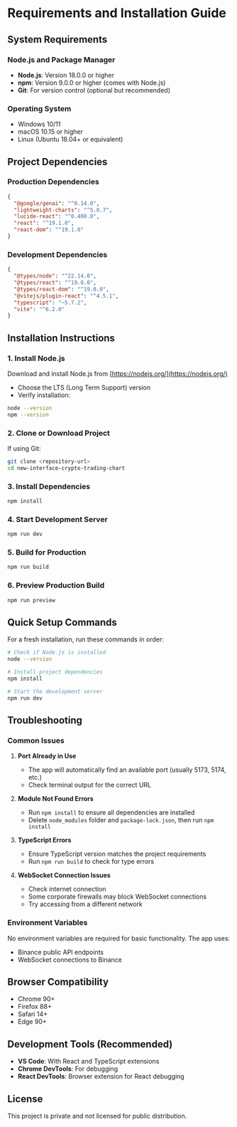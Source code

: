 # Requirements and Installation Guide

## System Requirements

### Node.js and Package Manager
- **Node.js**: Version 18.0.0 or higher
- **npm**: Version 9.0.0 or higher (comes with Node.js)
- **Git**: For version control (optional but recommended)

### Operating System
- Windows 10/11
- macOS 10.15 or higher
- Linux (Ubuntu 18.04+ or equivalent)

## Project Dependencies

### Production Dependencies
```json
{
  "@google/genai": "^0.14.0",
  "lightweight-charts": "^5.0.7",
  "lucide-react": "^0.400.0",
  "react": "^19.1.0",
  "react-dom": "^19.1.0"
}
```

### Development Dependencies
```json
{
  "@types/node": "^22.14.0",
  "@types/react": "^19.0.0",
  "@types/react-dom": "^19.0.0",
  "@vitejs/plugin-react": "^4.5.1",
  "typescript": "~5.7.2",
  "vite": "^6.2.0"
}
```

## Installation Instructions

### 1. Install Node.js
Download and install Node.js from [https://nodejs.org/](https://nodejs.org/)
- Choose the LTS (Long Term Support) version
- Verify installation:
```bash
node --version
npm --version
```

### 2. Clone or Download Project
If using Git:
```bash
git clone <repository-url>
cd new-interface-crypto-trading-chart
```

### 3. Install Dependencies
```bash
npm install
```

### 4. Start Development Server
```bash
npm run dev
```

### 5. Build for Production
```bash
npm run build
```

### 6. Preview Production Build
```bash
npm run preview
```

## Quick Setup Commands

For a fresh installation, run these commands in order:

```bash
# Check if Node.js is installed
node --version

# Install project dependencies
npm install

# Start the development server
npm run dev
```

## Troubleshooting

### Common Issues

1. **Port Already in Use**
   - The app will automatically find an available port (usually 5173, 5174, etc.)
   - Check terminal output for the correct URL

2. **Module Not Found Errors**
   - Run `npm install` to ensure all dependencies are installed
   - Delete `node_modules` folder and `package-lock.json`, then run `npm install`

3. **TypeScript Errors**
   - Ensure TypeScript version matches the project requirements
   - Run `npm run build` to check for type errors

4. **WebSocket Connection Issues**
   - Check internet connection
   - Some corporate firewalls may block WebSocket connections
   - Try accessing from a different network

### Environment Variables
No environment variables are required for basic functionality. The app uses:
- Binance public API endpoints
- WebSocket connections to Binance

## Browser Compatibility
- Chrome 90+
- Firefox 88+
- Safari 14+
- Edge 90+

## Development Tools (Recommended)
- **VS Code**: With React and TypeScript extensions
- **Chrome DevTools**: For debugging
- **React DevTools**: Browser extension for React debugging

## License
This project is private and not licensed for public distribution.
